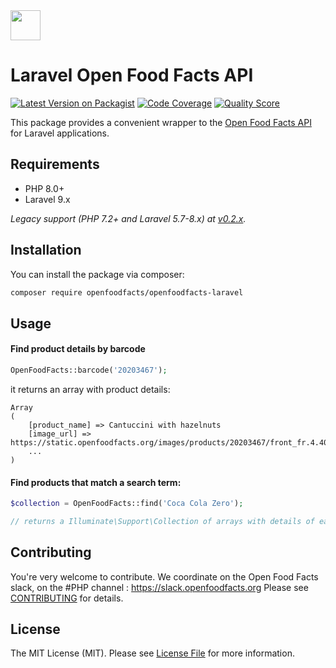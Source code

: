 <picture>
  <source media="(prefers-color-scheme: dark)" srcset="https://static.openfoodfacts.org/images/logos/off-logo-horizontal-dark.png?refresh_github_cache=1">
  <source media="(prefers-color-scheme: light)" srcset="https://static.openfoodfacts.org/images/logos/off-logo-horizontal-light.png?refresh_github_cache=1">
  <img height="48" src="https://static.openfoodfacts.org/images/logos/off-logo-horizontal-light.svg">
</picture>

# Laravel Open Food Facts API

[![Latest Version on Packagist](https://img.shields.io/packagist/v/openfoodfacts/openfoodfacts-laravel.svg?style=flat-square)](https://packagist.org/packages/openfoodfacts/openfoodfacts-laravel)
[![Code Coverage](https://scrutinizer-ci.com/g/openfoodfacts/openfoodfacts-laravel/badges/coverage.png?b=master)](https://scrutinizer-ci.com/g/openfoodfacts/openfoodfacts-laravel/?branch=master)
[![Quality Score](https://img.shields.io/scrutinizer/g/openfoodfacts/openfoodfacts-laravel.svg?style=flat-square)](https://scrutinizer-ci.com/g/openfoodfacts/openfoodfacts-laravel)

This package provides a convenient wrapper to the [Open Food Facts API](https://en.wiki.openfoodfacts.org/API) for Laravel applications.

## Requirements

- PHP 8.0+
- Laravel 9.x

*Legacy support (PHP 7.2+ and Laravel 5.7-8.x) at [v0.2.x](https://github.com/openfoodfacts/openfoodfacts-laravel/tree/v0.2.2).*

## Installation

You can install the package via composer:

```bash
composer require openfoodfacts/openfoodfacts-laravel
```

## Usage

#### Find product details by barcode
``` php
OpenFoodFacts::barcode('20203467');
```
it returns an array with product details:
```
Array
(
    [product_name] => Cantuccini with hazelnuts
    [image_url] => https://static.openfoodfacts.org/images/products/20203467/front_fr.4.400.jpg
    ...    
)    
```

#### Find products that match a search term:
``` php
$collection = OpenFoodFacts::find('Coca Cola Zero');

// returns a Illuminate\Support\Collection of arrays with details of each product found
```


## Contributing
You're very welcome to contribute. We coordinate on the Open Food Facts slack, on the #PHP channel : https://slack.openfoodfacts.org
Please see [CONTRIBUTING](CONTRIBUTING.md) for details.

## License

The MIT License (MIT). Please see [License File](LICENSE.md) for more information.
